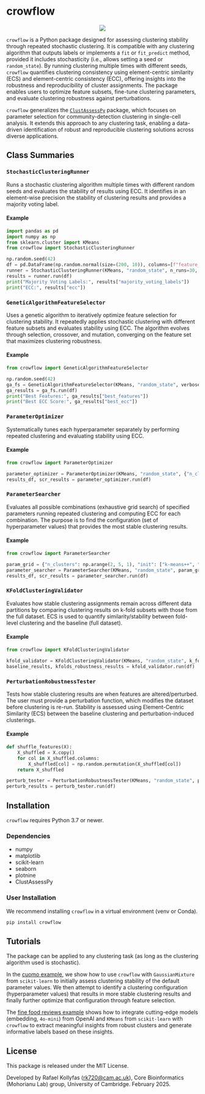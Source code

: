 # crowflow
<p align="center">
  <img src="https://github.com/user-attachments/assets/313177e6-f41d-4ee1-983d-50ce6bd4e719">
</p>

`crowflow` is a Python package designed for assessing clustering stability through repeated stochastic clustering. It is compatible with any clustering algorithm that outputs labels or implements a `fit` or `fit_predict` method, provided it includes stochasticity (i.e., allows setting a seed or `random_state`). By running clustering multiple times with different seeds, `crowflow` quantifies clustering consistency using element-centric similarity (ECS) and element-centric consistency (ECC), offering insights into the robustness and reproducibility of cluster assignments. The package enables users to optimize feature subsets, fine-tune clustering parameters, and evaluate clustering robustness against perturbations.

`crowflow` generalizes the [`ClustAssessPy`](https://github.com/Core-Bioinformatics/ClustAssessPy) package, which focuses on parameter selection for community-detection clustering in single-cell analysis. It extends this approach to any clustering task, enabling a data-driven identification of robust and reproducible clustering solutions across diverse applications.

## Class Summaries

### `StochasticClusteringRunner`
Runs a stochastic clustering algorithm multiple times with different random seeds and evaluates the stability of results using ECC. It identifies in an element-wise precision the stability of clustering results and provides a majority voting label.

#### Example
```python
import pandas as pd
import numpy as np
from sklearn.cluster import KMeans
from crowflow import StochasticClusteringRunner

np.random.seed(42)
df = pd.DataFrame(np.random.normal(size=(200, 10)), columns=[f"feature_{i+1}" for i in range(10)])
runner = StochasticClusteringRunner(KMeans, "random_state", n_runs=30, verbose=True, n_clusters=3)
results = runner.run(df)
print("Majority Voting Labels:", results["majority_voting_labels"])
print("ECC:", results["ecc"])
```

### `GeneticAlgorithmFeatureSelector`
Uses a genetic algorithm to iteratively optimize feature selection for clustering stability. It repeatedly applies stochastic clustering with different feature subsets and evaluates stability using ECC. The algorithm evolves through selection, crossover, and mutation, converging on the feature set that maximizes clustering robustness.

#### Example
```python
from crowflow import GeneticAlgorithmFeatureSelector

np.random.seed(42)
ga_fs = GeneticAlgorithmFeatureSelector(KMeans, "random_state", verbose=True, n_generations_no_change=5)
ga_results = ga_fs.run(df)
print("Best Features:", ga_results["best_features"])
print("Best ECC Score:", ga_results["best_ecc"])
```

### `ParameterOptimizer`
Systematically tunes each hyperparameter separately by performing repeated clustering and evaluating stability using ECC.

#### Example
```python
from crowflow import ParameterOptimizer

parameter_optimizer = ParameterOptimizer(KMeans, "random_state", {"n_clusters": np.arange(2, 5, 1)}, n_runs=30)
results_df, scr_results = parameter_optimizer.run(df)
```

### `ParameterSearcher`
Evaluates all possible combinations (exhaustive grid search) of specified parameters running repeated clustering and computing ECC for each combination. The purpose is to find the configuration (set of hyperparameter values) that provides the most stable clustering results.

#### Example
```python
from crowflow import ParameterSearcher

param_grid = {"n_clusters": np.arange(2, 5, 1), "init": ["k-means++", "random"]}
parameter_searcher = ParameterSearcher(KMeans, "random_state", param_grid, n_runs=30)
results_df, scr_results = parameter_searcher.run(df)
```

### `KFoldClusteringValidator`
Evaluates how stable clustering assignments remain across different data partitions by comparing clustering results on k-fold subsets with those from the full dataset. ECS is used to quantify similarity/stability between fold-level clustering and the baseline (full dataset).

#### Example
```python
from crowflow import KFoldClusteringValidator

kfold_validator = KFoldClusteringValidator(KMeans, "random_state", k_folds=5, n_runs=30, n_clusters=3, init="random")
baseline_results, kfolds_robustness_results = kfold_validator.run(df)
```

### `PerturbationRobustnessTester`
Tests how stable clustering results are when features are altered/perturbed. The user must provide a perturbation function, which modifies the dataset before clustering is re-run. Stability is assessed using Element-Centric Similarity (ECS) between the baseline clustering and perturbation-induced clusterings.

#### Example
```python
def shuffle_features(X):
    X_shuffled = X.copy()
    for col in X_shuffled.columns:
        X_shuffled[col] = np.random.permutation(X_shuffled[col])
    return X_shuffled

perturb_tester = PerturbationRobustnessTester(KMeans, "random_state", perturbation_func=shuffle_features, n_perturbations=5, n_runs=30)
perturb_results = perturb_tester.run(df)
```

## Installation

`crowflow` requires Python 3.7 or newer.

### Dependencies

- numpy
- matplotlib
- scikit-learn
- seaborn
- plotnine
- ClustAssessPy

### User Installation

We recommend installing `crowflow` in a virtual environment (venv or Conda).

```sh
pip install crowflow
```

## Tutorials

The package can be applied to any clustering task (as long as the clustering algorithm used is stochastic).

In the [cuomo example](examples/cuomo_application.ipynb), we show how to use `crowflow` with `GaussianMixture` from `scikit-learn` to initially assess clustering stability of the default parameter values. We then attempt to identify a clustering configuration (hyperparameter values) that results in more stable clustering results and finally further optimize that configuration through feature selection.

The [fine food reviews example](examples/fine_food_reviews.ipynb) shows how to integrate cutting-edge models (embedding, `4o-mini`) from OpenAI and `KMeans` from `scikit-learn` with `crowflow` to extract meaningful insights from robust clusters and generate informative labels based on these insights.

## License

This package is released under the MIT License.

Developed by Rafael Kollyfas (rk720@cam.ac.uk), Core Bioinformatics (Mohorianu Lab) group, University of Cambridge. February 2025.